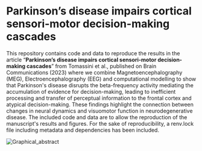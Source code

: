 # Parkinson’s disease impairs cortical sensori-motor decision-making cascades  

This repository contains code and data to reproduce the results in the article “**Parkinson’s disease impairs cortical sensori-motor decision-making cascades**” from Tomassini et al., published on Brain Communications (2023) where we combine Magnetoencephalography (MEG), Electroencephalography (EEG) and computational modelling to show that Parkinson's disease disrupts the beta-frequency activity mediating the accumulation of evidence for decision-making, leading to inefficient processing and transfer of perceptual information to the frontal cortex and atypical decision-making. These findings highlight the connection between changes in neural dynamics and visuomotor function in neurodegenerative disease.
The included code and data are to allow the reproduction of the manuscript's results and figures. For the sake of reproducibility, a renv.lock file including metadata and dependencies has been included.

![Graphical_abstract](https://github.com/ale-tom/MEG_LBA_PD/assets/30290119/ae6bf36f-96c1-4458-b189-ca03d90b3bba)
